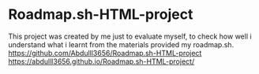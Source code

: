 # Roadmap.sh-HTML-project
This project was created by me just to evaluate myself, to check how well i understand what i learnt from the materials provided my roadmap.sh.
https://github.com/Abdulll3656/Roadmap.sh-HTML-project
https://abdulll3656.github.io/Roadmap.sh-HTML-project/
